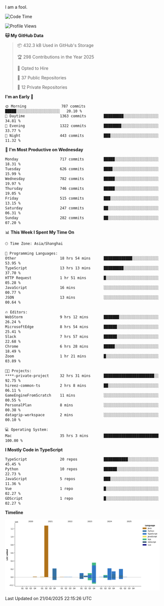 I am a fool.

<!--START_SECTION:waka-->
![Code Time](http://img.shields.io/badge/Code%20Time-2%2C910%20hrs%2018%20mins-blue)

![Profile Views](http://img.shields.io/badge/Profile%20Views-2-blue)

**🐱 My GitHub Data** 

> 📦 432.3 kB Used in GitHub's Storage 
 > 
> 🏆 298 Contributions in the Year 2025
 > 
> 💼 Opted to Hire
 > 
> 📜 37 Public Repositories 
 > 
> 🔑 12 Private Repositories 
 > 
**I'm an Early 🐤** 

```text
🌞 Morning                787 commits         █████░░░░░░░░░░░░░░░░░░░░   20.10 % 
🌆 Daytime                1363 commits        █████████░░░░░░░░░░░░░░░░   34.81 % 
🌃 Evening                1322 commits        ████████░░░░░░░░░░░░░░░░░   33.77 % 
🌙 Night                  443 commits         ███░░░░░░░░░░░░░░░░░░░░░░   11.32 % 
```
📅 **I'm Most Productive on Wednesday** 

```text
Monday                   717 commits         █████░░░░░░░░░░░░░░░░░░░░   18.31 % 
Tuesday                  626 commits         ████░░░░░░░░░░░░░░░░░░░░░   15.99 % 
Wednesday                782 commits         █████░░░░░░░░░░░░░░░░░░░░   19.97 % 
Thursday                 746 commits         █████░░░░░░░░░░░░░░░░░░░░   19.05 % 
Friday                   515 commits         ███░░░░░░░░░░░░░░░░░░░░░░   13.15 % 
Saturday                 247 commits         ██░░░░░░░░░░░░░░░░░░░░░░░   06.31 % 
Sunday                   282 commits         ██░░░░░░░░░░░░░░░░░░░░░░░   07.20 % 
```


📊 **This Week I Spent My Time On** 

```text
🕑︎ Time Zone: Asia/Shanghai

💬 Programming Languages: 
Other                    18 hrs 54 mins      █████████████░░░░░░░░░░░░   53.95 % 
TypeScript               13 hrs 13 mins      █████████░░░░░░░░░░░░░░░░   37.70 % 
HTTP Request             1 hr 51 mins        █░░░░░░░░░░░░░░░░░░░░░░░░   05.28 % 
JavaScript               16 mins             ░░░░░░░░░░░░░░░░░░░░░░░░░   00.77 % 
JSON                     13 mins             ░░░░░░░░░░░░░░░░░░░░░░░░░   00.64 % 

🔥 Editors: 
WebStorm                 9 hrs 12 mins       ███████░░░░░░░░░░░░░░░░░░   26.24 % 
MicrosoftEdge            8 hrs 54 mins       ██████░░░░░░░░░░░░░░░░░░░   25.41 % 
Slack                    7 hrs 57 mins       ██████░░░░░░░░░░░░░░░░░░░   22.68 % 
Chrome                   6 hrs 28 mins       █████░░░░░░░░░░░░░░░░░░░░   18.49 % 
Zoom                     1 hr 21 mins        █░░░░░░░░░░░░░░░░░░░░░░░░   03.89 % 

🐱‍💻 Projects: 
****-private-project     32 hrs 31 mins      ███████████████████████░░   92.75 % 
hireez-common-ts         2 hrs 8 mins        ██░░░░░░░░░░░░░░░░░░░░░░░   06.11 % 
GameEngineFromScratch    11 mins             ░░░░░░░░░░░░░░░░░░░░░░░░░   00.55 % 
PersonalPlan             8 mins              ░░░░░░░░░░░░░░░░░░░░░░░░░   00.38 % 
datagrip-workspace       2 mins              ░░░░░░░░░░░░░░░░░░░░░░░░░   00.10 % 

💻 Operating System: 
Mac                      35 hrs 3 mins       █████████████████████████   100.00 % 
```

**I Mostly Code in TypeScript** 

```text
TypeScript               20 repos            ███████████░░░░░░░░░░░░░░   45.45 % 
Python                   10 repos            ██████░░░░░░░░░░░░░░░░░░░   22.73 % 
JavaScript               5 repos             ███░░░░░░░░░░░░░░░░░░░░░░   11.36 % 
Vue                      1 repo              █░░░░░░░░░░░░░░░░░░░░░░░░   02.27 % 
GDScript                 1 repo              █░░░░░░░░░░░░░░░░░░░░░░░░   02.27 % 
```



**Timeline**

![Lines of Code chart](https://raw.githubusercontent.com/VeejaLiu/VeejaLiu/master/assets/bar_graph.png)


 Last Updated on 21/04/2025 22:15:26 UTC
<!--END_SECTION:waka-->
